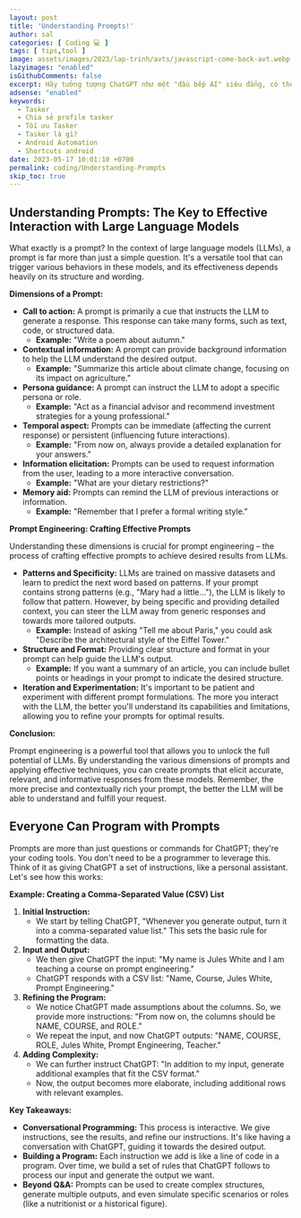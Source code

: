 ```yaml
---
layout: post
title: 'Understanding Prompts!'
author: sal
categories: [ Coding 💻 ]
tags: [ tips,tool ]
image: assets/images/2023/lap-trinh/avts/javascript-come-back-avt.webp
lazyimages: "enabled"
isGithubComments: false
excerpt: Hãy tưởng tượng ChatGPT như một "đầu bếp AI" siêu đẳng, có thể giúp bạn hiện thực hóa mọi ý tưởng ẩm thực, dù là phức tạp nhất!
adsense: "enabled"
keywords:
  - Tasker
  - Chia sẻ profile tasker
  - Tối ưu Tasker
  - Tasker là gì?
  - Android Automation
  - Shortcuts android
date: 2023-05-17 10:01:10 +0700
permalink: coding/Understanding-Prompts
skip_toc: true
---
```


## **Understanding Prompts: The Key to Effective Interaction with Large Language Models**

What exactly is a prompt? In the context of large language models (LLMs), a prompt is far more than just a simple question. It's a versatile tool that can trigger various behaviors in these models, and its effectiveness depends heavily on its structure and wording.

**Dimensions of a Prompt:**

*   **Call to action:** A prompt is primarily a cue that instructs the LLM to generate a response. This response can take many forms, such as text, code, or structured data.
    *   **Example:** "Write a poem about autumn."
*   **Contextual information:** A prompt can provide background information to help the LLM understand the desired output.
    *   **Example:** "Summarize this article about climate change, focusing on its impact on agriculture."
*   **Persona guidance:** A prompt can instruct the LLM to adopt a specific persona or role.
    *   **Example:** "Act as a financial advisor and recommend investment strategies for a young professional."
*   **Temporal aspect:** Prompts can be immediate (affecting the current response) or persistent (influencing future interactions).
    *   **Example:** "From now on, always provide a detailed explanation for your answers."
*   **Information elicitation:** Prompts can be used to request information from the user, leading to a more interactive conversation.
    *   **Example:** "What are your dietary restrictions?"
*   **Memory aid:** Prompts can remind the LLM of previous interactions or information.
    *   **Example:** "Remember that I prefer a formal writing style."

**Prompt Engineering: Crafting Effective Prompts**

Understanding these dimensions is crucial for prompt engineering – the process of crafting effective prompts to achieve desired results from LLMs.

*   **Patterns and Specificity:** LLMs are trained on massive datasets and learn to predict the next word based on patterns. If your prompt contains strong patterns (e.g., "Mary had a little..."), the LLM is likely to follow that pattern. However, by being specific and providing detailed context, you can steer the LLM away from generic responses and towards more tailored outputs.
    *   **Example:** Instead of asking "Tell me about Paris," you could ask "Describe the architectural style of the Eiffel Tower."
*   **Structure and Format:** Providing clear structure and format in your prompt can help guide the LLM's output.
    *   **Example:** If you want a summary of an article, you can include bullet points or headings in your prompt to indicate the desired structure.
*   **Iteration and Experimentation:** It's important to be patient and experiment with different prompt formulations. The more you interact with the LLM, the better you'll understand its capabilities and limitations, allowing you to refine your prompts for optimal results.

**Conclusion:**

Prompt engineering is a powerful tool that allows you to unlock the full potential of LLMs. By understanding the various dimensions of prompts and applying effective techniques, you can create prompts that elicit accurate, relevant, and informative responses from these models. Remember, the more precise and contextually rich your prompt, the better the LLM will be able to understand and fulfill your request.

## Everyone Can Program with Prompts

 Prompts are more than just questions or commands for ChatGPT; they're your coding tools. You don't need to be a programmer to leverage this. Think of it as giving ChatGPT a set of instructions, like a personal assistant. Let's see how this works:

**Example: Creating a Comma-Separated Value (CSV) List**

1.  **Initial Instruction:**
    *   We start by telling ChatGPT, "Whenever you generate output, turn it into a comma-separated value list." This sets the basic rule for formatting the data.
2.  **Input and Output:**
    *   We then give ChatGPT the input: "My name is Jules White and I am teaching a course on prompt engineering."
    *   ChatGPT responds with a CSV list: "Name, Course, Jules White, Prompt Engineering."
3.  **Refining the Program:**
    *   We notice ChatGPT made assumptions about the columns. So, we provide more instructions: "From now on, the columns should be NAME, COURSE, and ROLE."
    *   We repeat the input, and now ChatGPT outputs: "NAME, COURSE, ROLE, Jules White, Prompt Engineering, Teacher."
4.  **Adding Complexity:**
    *   We can further instruct ChatGPT: "In addition to my input, generate additional examples that fit the CSV format."
    *   Now, the output becomes more elaborate, including additional rows with relevant examples.

**Key Takeaways:**

*   **Conversational Programming:** This process is interactive. We give instructions, see the results, and refine our instructions. It's like having a conversation with ChatGPT, guiding it towards the desired output.
*   **Building a Program:** Each instruction we add is like a line of code in a program. Over time, we build a set of rules that ChatGPT follows to process our input and generate the output we want.
*   **Beyond Q&A:** Prompts can be used to create complex structures, generate multiple outputs, and even simulate specific scenarios or roles (like a nutritionist or a historical figure).
